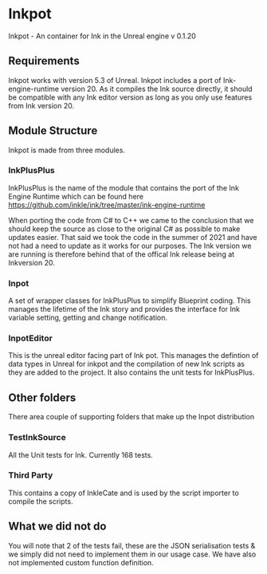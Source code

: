 # Inkpot
Inkpot - An container for Ink in the Unreal engine
v 0.1.20

## Requirements 
Inkpot works with version 5.3 of Unreal.
Inkpot includes a port of Ink-engine-runtime version 20.
As it compiles the Ink source directly, it should be compatible with any Ink editor version as long as you only use features from Ink version 20.

## Module Structure

Inkpot is made from three modules. 

### InkPlusPlus
InkPlusPlus is the name of the module that contains the port of the Ink Engine Runtime which can be found here
https://github.com/inkle/ink/tree/master/ink-engine-runtime

When porting the code from C# to C++ we came to the conclusion that we should keep the source as close to the original C# as possible to make updates easier. 
That said we took the code in the summer of 2021 and have not had a need to update as it works for our purposes. 
The Ink version we are running is therefore behind that of the offical Ink release being at Inkversion 20.

### Inpot 
A set of wrapper classes for InkPlusPlus to simplify Blueprint coding.
This manages the lifetime of the Ink story and provides the interface for Ink variable setting, getting and change notification.

### InpotEditor 
This is the unreal editor facing part of Ink pot.
This manages the defintion of data types in Unreal for inkpot and the compilation of new Ink scripts as they are added to the project. It also contains the unit tests for InkPlusPlus. 

## Other folders
There area couple of supporting folders that make up the Inpot distribution 

### TestInkSource
All the Unit tests for Ink. 
Currently 168 tests.

### Third Party 
This contains a copy of InkleCate and is used by the script importer to compile the scripts.

## What we did not do
You will note that 2 of the tests fail, these are the JSON serialisation tests & we simply did not need to implement them in our usage case.
We have also not implemented custom function definition.




